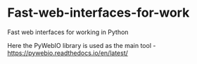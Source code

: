 # Fast-web-interfaces-for-work
Fast web interfaces for working in Python

Here the PyWebIO library is used as the main tool - https://pywebio.readthedocs.io/en/latest/